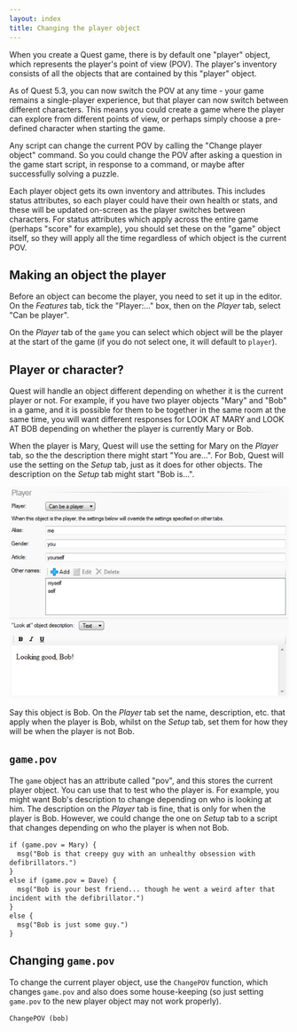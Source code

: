 ```yaml
---
layout: index
title: Changing the player object
---
```


When you create a Quest game, there is by default one "player" object, which represents the player's point of view (POV). The player's inventory consists of all the objects that are contained by this "player" object.

As of Quest 5.3, you can now switch the POV at any time - your game remains a single-player experience, but that player can now switch between different characters. This means you could create a game where the player can explore from different points of view, or perhaps simply choose a pre-defined character when starting the game.

Any script can change the current POV by calling the "Change player object" command. So you could change the POV after asking a question in the game start script, in response to a command, or maybe after successfully solving a puzzle.

Each player object gets its own inventory and attributes. This includes status attributes, so each player could have their own health or stats, and these will be updated on-screen as the player switches between characters. For status attributes which apply across the entire game (perhaps "score" for example), you should set these on the "game" object itself, so they will apply all the time regardless of which object is the current POV.


Making an object the player
---------------------------

Before an object can become the player, you need to set it up in the editor. On the _Features_ tab, tick the "Player:..." box, then on the _Player_ tab, select "Can be player".

On the _Player_ tab of the `game` you can select which object will be the player at the start of the game (if you do not select one, it will default to `player`).


Player or character?
--------------------

Quest will handle an object different depending on whether it is the current player or not. For example, if you have two player objects "Mary" and "Bob" in a game, and it is possible for them to be together in the same room at the same time, you will want different responses for LOOK AT MARY and LOOK AT BOB depending on whether the player is currently Mary or Bob.

When the player is Mary, Quest will use the setting for Mary on the _Player_ tab, so the the description there might start "You are...". For Bob, Quest will use the setting on the _Setup_ tab, just as it does for other objects. The description on the _Setup_ tab might start "Bob is...".


![](images/Pov1.png "Pov1.png")

Say this object is Bob. On the _Player_ tab set the name, description, etc. that apply when the player is Bob, whilst on the _Setup_ tab, set them for how they will be when the player is not Bob.

`game.pov`
----------

The `game` object has an attribute called "pov", and this stores the current player object. You can use that to test who the player is. For example, you might want Bob's description to change depending on who is looking at him. The description on the _Player_ tab is fine, that is only for when the player is Bob. However, we could change the one on _Setup_ tab to a script that changes depending on who the player is when not Bob.

```
if (game.pov = Mary) {
  msg("Bob is that creepy guy with an unhealthy obsession with defibrillators.")
}
else if (game.pov = Dave) {
  msg("Bob is your best friend... though he went a weird after that incident with the defibrillator.")
}
else {
  msg("Bob is just some guy.")
}
```


Changing `game.pov`
-------------------

To change the current player object, use the `ChangePOV` function, which changes `game.pov` and also does some house-keeping (so just setting `game.pov` to the new player object may not work properly).

```
ChangePOV (bob)
```

